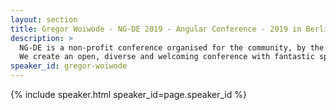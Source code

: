 ```yaml
---
layout: section
title: Gregor Woiwode - NG-DE 2019 - Angular Conference - 2019 in Berlin
description: >
  NG-DE is a non-profit conference organised for the community, by the community.
  We create an open, diverse and welcoming conference with fantastic speakers and a warm and friendly environment. 
speaker_id: gregor-woiwode
---
```


{% include speaker.html speaker_id=page.speaker_id %}
